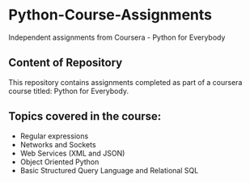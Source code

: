 # Python-Course-Assignments
Independent assignments from Coursera - Python for Everybody

## Content of Repository
This repository contains assignments completed as part of a coursera course titled: Python for Everybody. 

## Topics covered in the course:
- Regular expressions
- Networks and Sockets
- Web Services (XML and JSON)
- Object Oriented Python
- Basic Structured Query Language and Relational SQL




